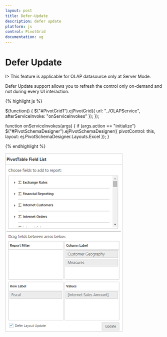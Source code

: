 ```yaml
---
layout: post
title: Defer-Update
description: defer update
platform: js
control: PivotGrid
documentation: ug
---
```


# Defer Update

I> This feature is applicable for OLAP datasource only at Server Mode.

Defer Update support allows you to refresh the control only on-demand and not during every UI interaction. 

{% highlight js %}

$(function() {
    $("#PivotGrid1").ejPivotGrid({
        url: "../OLAPService",
        afterServiceInvoke: "onServiceInvokes"
    });
});

function onServiceInvokes(args) {
    if (args.action == "initialize") $("#PivotSchemaDesigner").ejPivotSchemaDesigner({
        pivotControl: this,
        layout: ej.PivotSchemaDesigner.Layouts.Excel
    });
}

{% endhighlight %}

![](Defer-Update_images/defer.png) 



